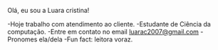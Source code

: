 Olá, eu sou a Luara cristina!

-Hoje trabalho com atendimento ao cliente.
-Estudante de Ciência da computação.
-Entre em contato no email luarac2007@gmail.com
-Pronomes ela/dela
-Fun fact: leitora voraz.


